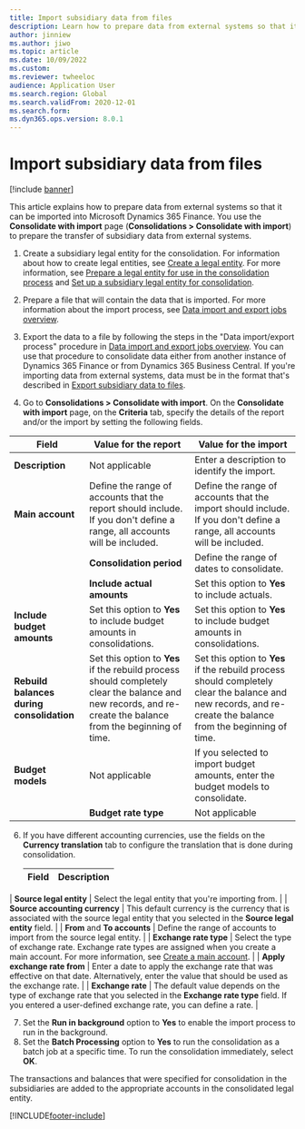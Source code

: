 ```yaml
---
title: Import subsidiary data from files
description: Learn how to prepare data from external systems so that it can be imported into Microsoft Dynamics 365 Finance, including a step-by-step process.
author: jinniew
ms.author: jiwo
ms.topic: article
ms.date: 10/09/2022
ms.custom:
ms.reviewer: twheeloc
audience: Application User
ms.search.region: Global
ms.search.validFrom: 2020-12-01
ms.search.form: 
ms.dyn365.ops.version: 8.0.1
---
```


# Import subsidiary data from files

[!include [banner](../includes/banner.md)]

This article explains how to prepare data from external systems so that it can be imported into Microsoft Dynamics 365 Finance. You use the **Consolidate with import** page (**Consolidations \> Consolidate with import**) to prepare the transfer of subsidiary data from external systems.

1. Create a subsidiary legal entity for the consolidation. For information about how to create legal entities, see [Create a legal entity](../../fin-ops-core/fin-ops/organization-administration/tasks/create-legal-entity.md). For more information, see [Prepare a legal entity for use in the consolidation process](prepare-company-for-consolidation.md) and [Set up a subsidiary legal entity for consolidation](set-up-subsidiary-company-for-consolidation.md).

2. Prepare a file that will contain the data that is imported. For more information about the import process, see [Data import and export jobs overview](../../fin-ops-core/dev-itpro/data-entities/data-import-export-job.md).
3. Export the data to a file by following the steps in the "Data import/export process" procedure in [Data import and export jobs overview](../../fin-ops-core/dev-itpro/data-entities/data-import-export-job.md). You can use that procedure to consolidate data either from another instance of Dynamics 365 Finance or from Dynamics 365 Business Central. If you're importing data from external systems, data must be in the format that's described in [Export subsidiary data to files](export-subsidiary-data-to-file.md).
4. Go to **Consolidations \> Consolidate with import**. On the **Consolidate with import** page, on the **Criteria** tab, specify the details of the report and/or the import by setting the following fields.

| Field                                 | Value for the report | Value for the import |
|---------------------------------------|----------------------|----------------------|
| **Description**                      | Not applicable | Enter a description to identify the import. |
| **Main account**    | Define the range of accounts that the report should include. If you don't define a range, all accounts will be included. | Define the range of accounts that the import should include. If you don't define a range, all accounts will be included. |
    | **Consolidation period**                  | Define the range of dates to consolidate. | Define the range of dates to consolidate. |
    | **Include actual amounts**                | Set this option to **Yes** to include actuals. | Set this option to **Yes** to include actuals. |
| **Include budget amounts** | Set this option to **Yes** to include budget amounts in consolidations. | Set this option to **Yes** to include budget amounts in consolidations. |
| **Rebuild balances during consolidation** | Set this option to **Yes** if the rebuild process should completely clear the balance and new records, and re-create the balance from the beginning of time. | Set this option to **Yes** if the rebuild process should completely clear the balance and new records, and re-create the balance from the beginning of time. |
| **Budget models**                         | Not applicable | If you selected to import budget amounts, enter the budget models to consolidate. |
    | **Budget rate type**                      | Not applicable | Enter the type of budget exchange rate. |

6. If you have different accounting currencies, use the fields on the **Currency translation** tab to configure the translation that is done during consolidation.

    | Field                      | Description |
    |----------------------------|-------------|
 | **Source legal entity**        | Select the legal entity that you're importing from. |
 | **Source accounting currency** | This default currency is the currency that is associated with the source legal entity that you selected in the **Source legal entity** field. |
 | **From** and **To accounts**       | Define the range of accounts to import from the source legal entity. |
    | **Exchange rate type**         | Select the type of exchange rate. Exchange rate types are assigned when you create a main account. For more information, see [Create a main account](tasks/create-main-account.md). |
| **Apply exchange rate from**   | Enter a date to apply the exchange rate that was effective on that date. Alternatively, enter the value that should be used as the exchange rate. |
| **Exchange rate**  | The default value depends on the type of exchange rate that you selected in the **Exchange rate type** field. If you entered a user-defined exchange rate, you can define a rate. |

7. Set the **Run in background** option to **Yes** to enable the import process to run in the background.
8. Set the **Batch Processing** option to **Yes** to run the consolidation as a batch job at a specific time. To run the consolidation immediately, select **OK**. 

The transactions and balances that were specified for consolidation in the subsidiaries are added to the appropriate accounts in the consolidated legal entity.


[!INCLUDE[footer-include](../../includes/footer-banner.md)]
